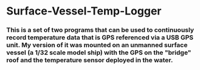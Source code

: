 # Surface-Vessel-Temp-Logger
### This is a set of two programs that can be used to continuously record temperature data that is GPS referenced via a USB GPS unit. My version of it was mounted on an unmanned surface vessel (a 1/32 scale model ship) with the GPS on the "bridge" roof and the temperature sensor deployed in the water.
